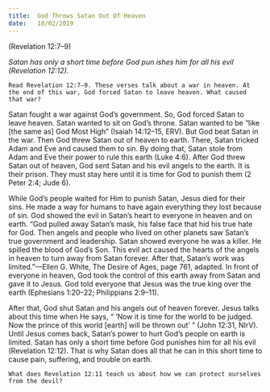 ```yaml
---
title:  God Throws Satan Out Of Heaven
date:   18/02/2019
---
```


(Revelation 12:7–9)

_Satan has only a short time before God pun­ ishes him for all his evil (Revelation 12:12)._

`Read Revelation 12:7–9. These verses talk about a war in heaven. At the end of this war, God forced Satan to leave heaven. What caused that war?`

Satan fought a war against God’s government. So, God forced Satan to leave heaven. Satan wanted to sit on God’s throne. Satan wanted to be “like [the same as] God Most High” (Isaiah 14:12–15, ERV). But God beat Satan in the war. Then God threw Satan out of heaven to earth. There, Satan tricked Adam and Eve and caused them to sin. By doing that, Satan stole from Adam and Eve their power to rule this earth (Luke 4:6). After God threw Satan out of heaven, God sent Satan and his evil angels to the earth. It is their prison. They must stay here until it is time for God to punish them (2 Peter 2:4; Jude 6).

While God’s people waited for Him to punish Satan, Jesus died for their sins. He made a way for humans to have again everything they lost because of sin. God showed the evil in Satan’s heart to everyone in heaven and on earth. “God pulled away Satan’s mask, his false face that hid his true hate for God. Then angels and people who lived on other planets saw Satan’s true government and leadership. Satan showed everyone he was a killer. He spilled the blood of God’s Son. This evil act caused the hearts of the angels in heaven to turn away from Satan forever. After that, Satan’s work was limited.”—Ellen G. White, The Desire of Ages, page 761, adapted. In front of everyone in heaven, God took the control of this earth away from Satan and gave it to Jesus. God told everyone that Jesus was the true king over the earth (Ephesians 1:20–22; Philippians 2:9–11).

After that, God shut Satan and his angels out of heaven forever. Jesus talks about this time when He says, “ ‘Now it is time for the world to be judged. Now the prince of this world [earth] will be thrown out’ ” (John 12:31, NIrV). Until Jesus comes back, Satan’s power to hurt God’s people on earth is limited. Satan has only a short time before God punishes him for all his evil (Revelation 12:12). That is why Satan does all that he can in this short time to cause pain, suffering, and trouble on earth.

`What does Revelation 12:11 teach us about how we can protect ourselves from the devil?`